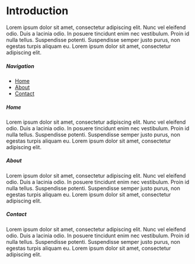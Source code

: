 # Introduction
Lorem ipsum dolor sit amet, consectetur adipiscing elit. Nunc vel eleifend odio. Duis a lacinia odio. In posuere tincidunt enim nec vestibulum. Proin id nulla tellus. Suspendisse potenti. Suspendisse semper justo purus, non egestas turpis aliquam eu. Lorem ipsum dolor sit amet, consectetur adipiscing elit. 

##### Navigation

- [Home](./index.html)
- [About](./about.html)
- [Contact](./contact.html)

##### Home
Lorem ipsum dolor sit amet, consectetur adipiscing elit. Nunc vel eleifend odio. Duis a lacinia odio. In posuere tincidunt enim nec vestibulum. Proin id nulla tellus. Suspendisse potenti. Suspendisse semper justo purus, non egestas turpis aliquam eu. Lorem ipsum dolor sit amet, consectetur adipiscing elit. 

##### About
Lorem ipsum dolor sit amet, consectetur adipiscing elit. Nunc vel eleifend odio. Duis a lacinia odio. In posuere tincidunt enim nec vestibulum. Proin id nulla tellus. Suspendisse potenti. Suspendisse semper justo purus, non egestas turpis aliquam eu. Lorem ipsum dolor sit amet, consectetur adipiscing elit. 

##### Contact
Lorem ipsum dolor sit amet, consectetur adipiscing elit. Nunc vel eleifend odio. Duis a lacinia odio. In posuere tincidunt enim nec vestibulum. Proin id nulla tellus. Suspendisse potenti. Suspendisse semper justo purus, non egestas turpis aliquam eu. Lorem ipsum dolor sit amet, consectetur adipiscing elit. 
